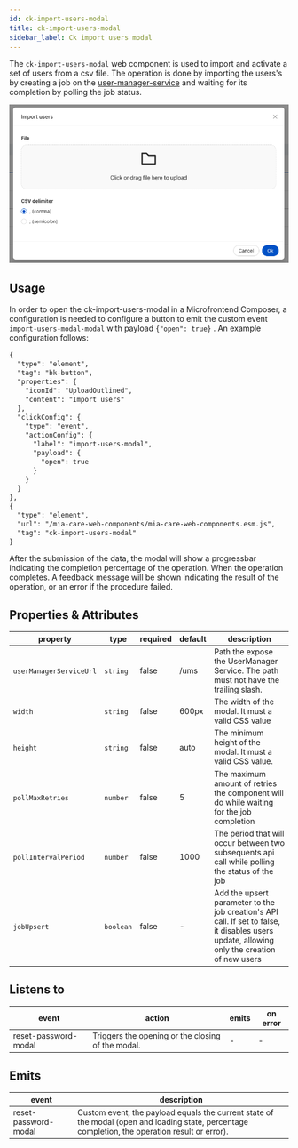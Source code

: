 ```yaml
---
id: ck-import-users-modal
title: ck-import-users-modal
sidebar_label: Ck import users modal
---
```


<!--
WARNING: this file was automatically generated by Mia-Platform Doc Aggregator.
DO NOT MODIFY IT BY HAND.
Instead, modify the source file and run the aggregator to regenerate this file.
-->

The `ck-import-users-modal` web component is used to import and activate a set of users from  a csv file.
The operation is done by importing the users's by creating a job on the [user-manager-service][user-manager-service] and waiting for its completion by polling the job status.

![ck-import-users-modal](../img/ck-import-users-modal.png)

## Usage

In order to open the ck-import-users-modal in a Microfrontend Composer, a configuration is needed to configure a button to emit the custom event `import-users-modal-modal` with payload `{"open": true}` . 
An example configuration follows:

```
{
  "type": "element",
  "tag": "bk-button",
  "properties": {
    "iconId": "UploadOutlined",
    "content": "Import users"
  },
  "clickConfig": {
    "type": "event",
    "actionConfig": {
      "label": "import-users-modal",
      "payload": {
        "open": true
      }
    }
  }
},
{
  "type": "element",
  "url": "/mia-care-web-components/mia-care-web-components.esm.js",
  "tag": "ck-import-users-modal"
}
```

After the submission of the data, the modal will show a progressbar indicating the completion percentage of the operation.
When the operation completes. A feedback message will be shown indicating the result of the operation, or an error if the procedure failed.

## Properties & Attributes

| property                | type      | required | default | description                                                                                                                               |
|-------------------------|-----------|----------|---------|-------------------------------------------------------------------------------------------------------------------------------------------|
| `userManagerServiceUrl` | `string`  | false    | /ums    | Path the expose the UserManager Service. The path must not have the trailing slash.                                                       |
| `width`                 | `string`  | false    | 600px   | The width of the modal. It must a valid CSS value                                                                                         |
| `height`                | `string`  | false    | auto    | The minimum height of the modal. It must a valid CSS value.                                                                               |
| `pollMaxRetries`        | `number`  | false    | 5       | The maximum amount of retries the component will do while waiting for the job completion                                                  |
| `pollIntervalPeriod`    | `number`  | false    | 1000    | The period that will occur between two subsequents api call while polling the status of the job                                           |
| `jobUpsert`             | `boolean` | false    | -       | Add the upsert parameter to the job creation's API call. If set to false, it disables users update, allowing only the creation of new users |


## Listens to

| event                      | action | emits | on error |
|----------------------------|--------|-------|----------|
| reset-password-modal | Triggers the opening or the closing of the modal. | - | - |

## Emits

| event                | description                                                                                                                                     |
|----------------------|-------------------------------------------------------------------------------------------------------------------------------------------------|
| reset-password-modal | Custom event, the payload equals the current state of the modal (open and loading state, percentage completion, the operation result or error). |

[user-manager-service]: ../../user-manager-service/overview
[events]: https://git.tools.mia-platform.eu/mia-care/platform/plugins/notification-manager/-/blob/master/docs/10_overview.md?plain=0#default-events
